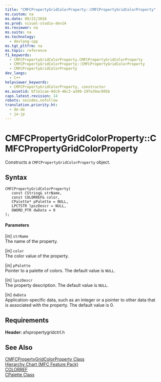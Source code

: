 ```yaml
---
title: "CMFCPropertyGridColorProperty::CMFCPropertyGridColorProperty"
ms.custom: na
ms.date: 09/22/2016
ms.prod: visual-studio-dev14
ms.reviewer: na
ms.suite: na
ms.technology: 
  - devlang-cpp
ms.tgt_pltfrm: na
ms.topic: reference
f1_keywords: 
  - CMFCPropertyGridColorProperty.CMFCPropertyGridColorProperty
  - CMFCPropertyGridColorProperty::CMFCPropertyGridColorProperty
  - CMFCPropertyGridColorProperty
dev_langs: 
  - C++
helpviewer_keywords: 
  - CMFCPropertyGridColorProperty, constructor
ms.assetid: bf1e1cae-9dc9-46c3-a399-19fe39ac995b
caps.latest.revision: 14
robots: noindex,nofollow
translation.priority.ht: 
  - de-de
  - ja-jp
---
```

# CMFCPropertyGridColorProperty::CMFCPropertyGridColorProperty
Constructs a `CMFCPropertyGridColorProperty` object.  
  
## Syntax  
  
```  
CMFCPropertyGridColorProperty(  
   const CString& strName,  
   const COLORREF& color,  
   CPalette* pPalette = NULL,  
   LPCTSTR lpszDescr = NULL,  
   DWORD_PTR dwData = 0  
);  
```  
  
#### Parameters  
 [in] `strName`  
 The name of the property.  
  
 [in] `color`  
 The color value of the property.  
  
 [in] `pPalette`  
 Pointer to a palette of colors. The default value is `NULL`.  
  
 [in] `lpszDescr`  
 The property description. The default value is `NULL`.  
  
 [in] `dwData`  
 Application-specific data, such as an integer or a pointer to other data that is associated with the property. The default value is 0.  
  
## Requirements  
 **Header:** afxpropertygridctrl.h  
  
## See Also  
 [CMFCPropertyGridColorProperty Class](../vs140/cmfcpropertygridcolorproperty-class.md)   
 [Hierarchy Chart (MFC Feature Pack)](../vs140/hierarchy-chart.md)   
 [COLORREF](http://msdn.microsoft.com/library/windows/desktop/dd183449)   
 [CPalette Class](../vs140/cpalette-class.md)